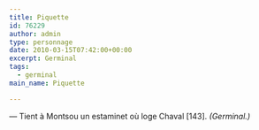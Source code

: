 ```yaml
---
title: Piquette
id: 76229
author: admin
type: personnage
date: 2010-03-15T07:42:00+00:00
excerpt: Germinal
tags:
  - germinal
main_name: Piquette

---
```

— Tient à Montsou un estaminet où loge Chaval [143]. _(Germinal.)_